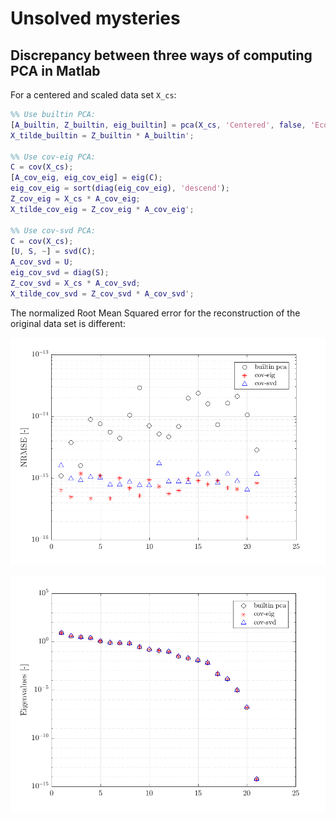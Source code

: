 # Unsolved mysteries

## Discrepancy between three ways of computing PCA in Matlab

For a centered and scaled data set `X_cs`:

```matlab
%% Use builtin PCA:
[A_builtin, Z_builtin, eig_builtin] = pca(X_cs, 'Centered', false, 'Economy', false);
X_tilde_builtin = Z_builtin * A_builtin';

%% Use cov-eig PCA:
C = cov(X_cs);
[A_cov_eig, eig_cov_eig] = eig(C);
eig_cov_eig = sort(diag(eig_cov_eig), 'descend');
Z_cov_eig = X_cs * A_cov_eig;
X_tilde_cov_eig = Z_cov_eig * A_cov_eig';

%% Use cov-svd PCA:
C = cov(X_cs);
[U, S, ~] = svd(C);
A_cov_svd = U;
eig_cov_svd = diag(S);
Z_cov_svd = X_cs * A_cov_svd;
X_tilde_cov_svd = Z_cov_svd * A_cov_svd';
```

The normalized Root Mean Squared error for the reconstruction of the original data set is different:

![Screenshot](NRMSE-PCA-comparison.png)

![Screenshot](eigenvalues-PCA-comparison.png)
